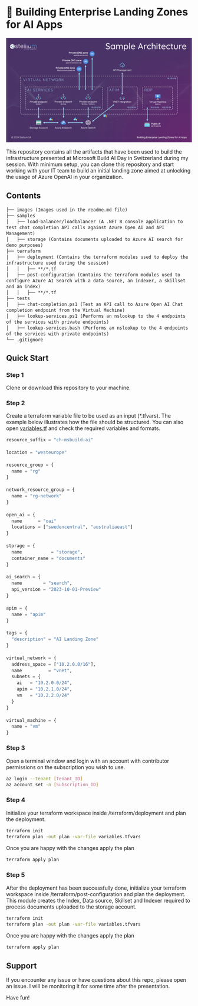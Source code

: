 # 🚀 Building Enterprise Landing Zones for AI Apps

![Sample Architecture](images/sample_architecture.png)

This repository contains all the artifacts that have been used to build the infrastructure presented at Microsoft Build AI Day in Switzerland during my session.
With minimum setup, you can clone this repository and start working with your IT team to build an initial landing zone aimed at unlocking the usage of Azure OpenAI in your organization.

## Contents

```
├── images (Images used in the readme.md file)
├── samples
│   ├── load-balancer/loadbalancer (A .NET 8 console application to test chat completion API calls against Azure Open AI and API Management)
│   ├── storage (Contains documents uploaded to Azure AI search for demo purposes)
├── terraform
│   ├── deployment (Contains the terraform modules used to deploy the infrastructure used during the session)
│   │   ├── **/*.tf
│   ├── post-configuration (Contains the terraform modules used to configure Azure AI Search with a data source, an indexer, a skillset and an index)
│   │   ├── **/*.tf
├── tests
│   ├── chat-completion.ps1 (Test an API call to Azure Open AI Chat completion endpoint from the Virtual Machine)
│   ├── lookup-services.ps1 (Performs an nslookup to the 4 endpoints of the services with private endpoints)
│   ├── lookup-services.bash (Performs an nslookup to the 4 endpoints of the services with private endpoints)
└── .gitignore
```

## Quick Start

### Step 1
Clone or download this repository to your machine.

### Step 2
Create a terraform variable file to be used as an input (*.tfvars). 
The example below illustrates how the file should be structured. 
You can also open [variables.tf](terraform/deployment/variables.tf) and check the required variables and formats.

```terraform
resource_suffix = "ch-msbuild-ai"

location = "westeurope"

resource_group = {
  name = "rg"
}

network_resource_group = {
  name = "rg-network"
}

open_ai = {
  name      = "oai"
  locations = ["swedencentral", "australiaeast"]
}

storage = {
  name           = "storage",
  container_name = "documents"
}

ai_search = {
  name        = "search",
  api_version = "2023-10-01-Preview"
}

apim = {
  name = "apim"
}

tags = {
  "description" = "AI Landing Zone"
}

virtual_network = {
  address_space = ["10.2.0.0/16"],
  name          = "vnet",
  subnets = {
    ai   = "10.2.0.0/24",
    apim = "10.2.1.0/24",
    vm   = "10.2.2.0/24"
  }
}

virtual_machine = {
  name = "vm"
}
```

### Step 3

Open a terminal window and login with an account with contributor permissions on the subscription you wish to use.

```bash
az login --tenant [Tenant_ID]
az account set -n [Subscription_ID]
```

### Step 4

Initialize your terraform workspace inside /terraform/deployment and plan the deployment.

```bash
terraform init
terraform plan -out plan -var-file variables.tfvars
```

Once you are happy with the changes apply the plan

```bash
terraform apply plan
```

### Step 5

After the deployment has been successfully done, initialize your terraform workspace inside /terraform/post-configuration and plan the deployment.
This module creates the Index, Data source, Skillset and Indexer required to process documents uploaded to the storage account.

```bash
terraform init
terraform plan -out plan -var-file variables.tfvars
```

Once you are happy with the changes apply the plan

```bash
terraform apply plan
```

## Support

If you encounter any issue or have questions about this repo, please open an issue.
I will be monitoring it for some time after the presentation.

Have fun!